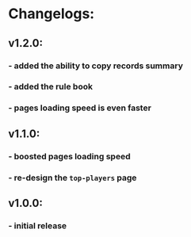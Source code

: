 # Changelogs:
## v1.2.0:
### - added the ability to copy records summary
### - added the rule book
### - pages loading speed is even faster
## v1.1.0:
### - boosted pages loading speed
### - re-design the `top-players` page
## v1.0.0:
### - initial release